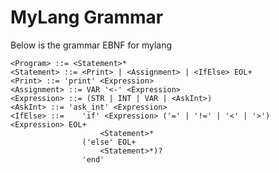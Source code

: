 MyLang Grammar
================

Below is the grammar EBNF for mylang

    <Program> ::= <Statement>*
    <Statement> ::= <Print> | <Assignment> | <IfElse> EOL+
    <Print> ::= 'print' <Expression>
    <Assignment> ::= VAR '<-' <Expression>
    <Expression> ::= (STR | INT | VAR | <AskInt>)
    <AskInt> ::= 'ask_int' <Expression>
    <IfElse> ::=    'if' <Expression> ('=' | '!=' | '<' | '>') <Expression> EOL+
                        <Statement>* 
                    ('else' EOL+
                        <Statement>*)?
                    'end'



